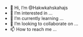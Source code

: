 - 👋 Hi, I’m @Hakwkahskahajs
- 👀 I’m interested in ...
- 🌱 I’m currently learning ...
- 💞️ I’m looking to collaborate on ...
- 📫 How to reach me ...

<!---
Hakwkahskahajs/Hakwkahskahajs is a ✨ special ✨ repository because its `README.md` (this file) appears on your GitHub profile.
You can click the Preview link to take a look at your changes.
--->
